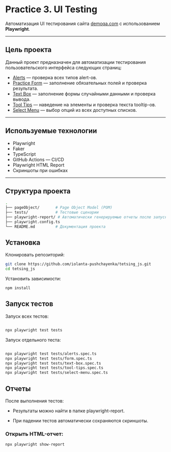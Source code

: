 # Practice 3. UI Testing

Автоматизация UI тестирования сайта [demoqa.com](https://demoqa.com/) с использованием **Playwright**.

---

## Цель проекта

Данный проект предназначен для автоматизации тестирования пользовательского интерфейса следующих страниц:

- [Alerts](https://demoqa.com/alerts) — проверка всех типов alert-ов.
- [Practice Form](https://demoqa.com/automation-practice-form) — заполнение обязательных полей и проверка результата.
- [Text Box](https://demoqa.com/text-box) — заполнение формы случайными данными и проверка вывода.
- [Tool Tips](https://demoqa.com/tool-tips) — наведение на элементы и проверка текста tooltip-ов.
- [Select Menu](https://demoqa.com/select-menu) — выбор опций из всех доступных списков.

---

## Используемые технологии

- Playwright
- Faker
- TypeScript
- GitHub Actions — CI/CD
- Playwright HTML Report 
- Скриншоты при ошибках

---

## Структура проекта

```bash
.
├── pageObject/       # Page Object Model (POM)
├── tests/            # Тестовые сценарии
├── playwright-report/ # Автоматически генерируемые отчеты после запуска
├── playwright.config.ts
└── README.md         # Документация проекта

```



##  Установка

Клонировать репозиторий:

```bash
git clone https://github.com/iolanta-pushchayenka/tetsing_js.git
cd tetsing_js

```

Установить зависимости:

```bash
npm install

```

## Запуск тестов

Запуск всех тестов:

```bash

npx playwright test tests
```

Запуск отдельного теста:

```bash

npx playwright test tests/alerts.spec.ts
npx playwright test tests/form.spec.ts
npx playwright test tests/text-box.spec.ts
npx playwright test tests/tool-tips.spec.ts
npx playwright test tests/select-menu.spec.ts

```

## Отчеты

После выполнения тестов:

- Результаты можно найти в папке playwright-report.

- При падении тестов автоматически сохраняются скриншоты.

### Открыть HTML-отчет:

```bash
npx playwright show-report

